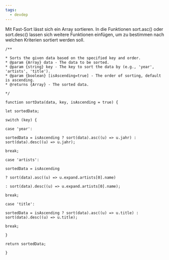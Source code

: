 ```yaml
---
tags:
  - devdep
---
```

Mit Fast-Sort lässt sich ein Array sortieren. In die Funktionen  sort.asc() oder sort.desc() lassen sich weitere Funktionen einfügen, um zu bestimmen nach welchen Kriterien sortiert werden soll.


```
/**

* Sorts the given data based on the specified key and order.
* @param {Array} data - The data to be sorted.
* @param {string} key - The key to sort the data by (e.g., 'year', 'artists', 'title').
* @param {boolean} [isAscending=true] - The order of sorting, default is ascending.
* @returns {Array} - The sorted data.

*/

function sortData(data, key, isAscending = true) {

let sortedData;

switch (key) {

case 'year':

sortedData = isAscending ? sort(data).asc((u) => u.jahr) : sort(data).desc((u) => u.jahr);

break;

case 'artists':

sortedData = isAscending

? sort(data).asc((u) => u.expand.artists[0].name)

: sort(data).desc((u) => u.expand.artists[0].name);

break;

case 'title':

sortedData = isAscending ? sort(data).asc((u) => u.title) : sort(data).desc((u) => u.title);

break;

}

return sortedData;

}
```
